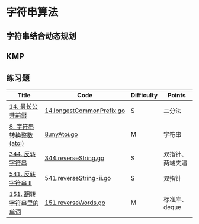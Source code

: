 # 字符串算法

## 字符串结合动态规划

## KMP

## 练习题

| Title | Code | <span id="Top">Difficulty</span> | Points |
| ----- | ---- | -------------------------------- |--------|
|[14. 最长公共前缀](https://leetcode-cn.com/problems/longest-common-prefix/)|[14.longestCommonPrefix.go](14.longestCommonPrefix.go)|S|二分法|
|[8. 字符串转换整数 (atoi)](https://leetcode-cn.com/problems/string-to-integer-atoi/)|[8.myAtoi.go](8.myAtoi.go)|M|字符串|
|[344. 反转字符串](https://leetcode-cn.com/problems/reverse-string/)|[344.reverseString.go](344.reverseString.go)|S|双指针、两端夹逼|
|[541. 反转字符串 II](https://leetcode-cn.com/problems/reverse-string-ii/)|[541.reverseString-ii.go](541.reverseString-ii.go)|S|双指针|
|[151. 翻转字符串里的单词](https://leetcode-cn.com/problems/reverse-words-in-a-string/)|[151.reverseWords.go](151.reverseWords.go)|M|标准库、deque|
